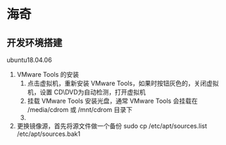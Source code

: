 # 海奇
## 开发环境搭建
ubuntu18.04.06
1. VMware Tools 的安装
    1. 点击虚拟机，重新安装 VMware Tools，如果时按钮灰色的，关闭虚拟机，设置 CD\DVD为自动检测，打开虚拟机
    2. 挂载 VMware Tools 安装光盘，通常 VMware Tools 会挂载在 /media/cdrom 或 /mnt/cdrom 目录下
    3. 
2. 更换镜像源，首先将源文件做一个备份
    sudo cp /etc/apt/sources.list /etc/apt/sources.bak1
